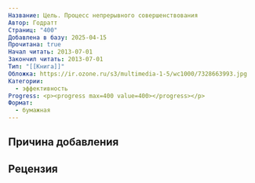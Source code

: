 ```yaml
---
Название: Цель. Процесс непрерывного совершенствования
Автор: Годратт
Страниц: "400"
Добавлена в базу: 2025-04-15
Прочитана: true
Начал читать: 2013-07-01
Закончил читать: 2013-07-01
Тип: "[[Книга]]"
Обложка: https://ir.ozone.ru/s3/multimedia-1-5/wc1000/7328663993.jpg
Категории:
  - эффективность
Progress: <p><progress max=400 value=400></progress></p>
Формат:
  - бумажная
---
```

## Причина добавления


## Рецензия

